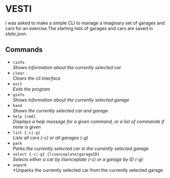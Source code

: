 # VESTI
I was asked to make a simple CLI to manage a imaginary set of garages and cars for an exercise.The starting lists of garages and cars are saved in *state.json*.
## Commands
* `cinfo`<br>
*Shows information about the currently selected car*
* `clear`<br>
*Clears the cli interface*
* `exit`<br>
*Exits the program*
* `ginfo`<br>
*Shows information about the currently selected garage*
* `hand`<br>
*Shows the currently selected car and garage*
* `help [cmd]`<br>
*Displays a help message for a given command, or a list of commands if none is given*
* `list {-c|-g}`<br>
*Lists all cars (-c) or all garages (-g)*
* `park`<br>
*Parks the currently selected car in the currently selected garage*
* `select {-c|-g} {lisenceplate|garageID}`<br>
*Selects either a car by lisenceplate (-c) or a garage by ID (-g)*
* `unpark`<br>
*Unparks the currently selected car from the currently selected garage